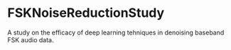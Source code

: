 # FSKNoiseReductionStudy
A study on the efficacy of deep learning tehniques in denoising baseband FSK audio data.
